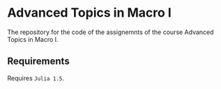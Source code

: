 # Advanced Topics in Macro I

The repository for the code of the assignemnts of the course Advanced Topics in Macro I.

## Requirements

Requires `Julia 1.5`.